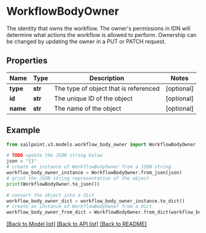 # WorkflowBodyOwner

The identity that owns the workflow.  The owner's permissions in IDN will determine what actions the workflow is allowed to perform.  Ownership can be changed by updating the owner in a PUT or PATCH request.

## Properties

Name | Type | Description | Notes
------------ | ------------- | ------------- | -------------
**type** | **str** | The type of object that is referenced | [optional] 
**id** | **str** | The unique ID of the object | [optional] 
**name** | **str** | The name of the object | [optional] 

## Example

```python
from sailpoint.v3.models.workflow_body_owner import WorkflowBodyOwner

# TODO update the JSON string below
json = "{}"
# create an instance of WorkflowBodyOwner from a JSON string
workflow_body_owner_instance = WorkflowBodyOwner.from_json(json)
# print the JSON string representation of the object
print(WorkflowBodyOwner.to_json())

# convert the object into a dict
workflow_body_owner_dict = workflow_body_owner_instance.to_dict()
# create an instance of WorkflowBodyOwner from a dict
workflow_body_owner_from_dict = WorkflowBodyOwner.from_dict(workflow_body_owner_dict)
```
[[Back to Model list]](../README.md#documentation-for-models) [[Back to API list]](../README.md#documentation-for-api-endpoints) [[Back to README]](../README.md)



